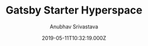 ---
title: Gatsby Starter Hyperspace
github: https://github.com/anubhavsrivastava/gatsby-starter-hyperspace
demo: https://anubhavsrivastava.github.io/gatsby-starter-hyperspace/
author: Anubhav Srivastava
ssg:
  - Gatsby
cms:
  - Markdown
date: 2019-05-11T10:32:19.000Z
description: Gatsby.js V2 starter template based on Hyperspace  by HTML5 UP
draft: true
publish_date: '2019-05-11T10:32:19Z'
github_star: 26
github_fork: 20
---